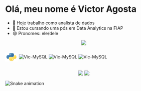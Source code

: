 <h1> Olá, meu nome é Victor Agosta</h1>

- 🔭 Hoje trabalho como analista de dados
- 🌱 Estou cursando uma pós em Data Analytics na FIAP
- 😄 Pronomes: ele/dele

<div align="center">
  <a href="https://github.com/VictorAgosta"></a>
  <img src="https://github-readme-stats.vercel.app/api?username=VictorAgosta&show_icons=true&theme=cobalt&include_all_commits=true&count_private=true">
</div>

####
  
<div>
  <img align="center" alt="Vic-Python" height="30" width="40" src="https://raw.githubusercontent.com/devicons/devicon/master/icons/python/python-original.svg">
  <img align="center" alt="Vic-MySQL" height="30" width="40" src="https://cdn.jsdelivr.net/gh/devicons/devicon/icons/mysql/mysql-plain.svg">
  <img align="center" alt="Vic-MySQL" height="30" width="40" src="https://www.svgrepo.com/show/373669/html.svg">
  <img align="center" alt="Vic-MySQL" height="30" width="40" src="https://www.svgrepo.com/show/373535/css.svg">
</div>

##
  
<div align="center">
  <a href = "mailto:victormagosta@gmail.com"><img src="https://img.shields.io/badge/-Gmail-%23333?style=for-the-badge&logo=gmail&logoColor=red" target="_blank"></a>
  <a href="https://www.linkedin.com/in/victor-m-agosta" target="_blank"><img src="https://img.shields.io/badge/-LinkedIn-%230077B5?style=for-the-badge&logo=linkedin&logoColor=white" target="_blank"></a> 
</div>  
<div>  
  
  ![Snake animation](https://github.com/VictorAgosta/VictorAgosta/blob/output/github-contribution-grid-snake.svg)

</div>
  

